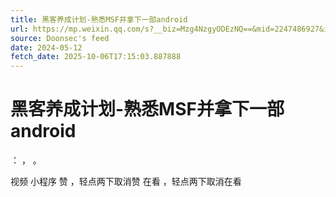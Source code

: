 ```yaml
---
title: 黑客养成计划-熟悉MSF并拿下一部android
url: https://mp.weixin.qq.com/s?__biz=Mzg4NzgyODEzNQ==&mid=2247486927&idx=5&sn=033413550eb3f63f73294c27eef60d6c
source: Doonsec's feed
date: 2024-05-12
fetch_date: 2025-10-06T17:15:03.887888
---
```


# 黑客养成计划-熟悉MSF并拿下一部android

：
，
。

视频
小程序
赞
，轻点两下取消赞
在看
，轻点两下取消在看